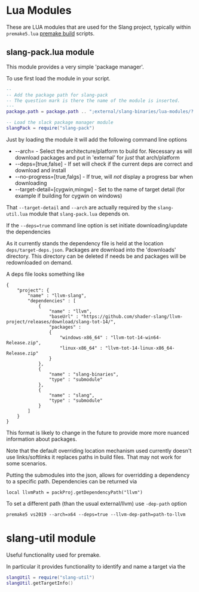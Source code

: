 # Lua Modules 

These are LUA modules that are used for the Slang project, typically within `premake5.lua` [premake build](https://premake.github.io/) scripts.

## slang-pack.lua module

This module provides a very simple 'package manager'. 

To use first load the module in your script.

```lua
--
-- Add the package path for slang-pack
-- The question mark is there the name of the module is inserted.
---
package.path = package.path .. ";external/slang-binaries/lua-modules/?.lua"

-- Load the slack package manager module
slangPack = require("slang-pack")
```

Just by loading the module it will add the following command line options

* --arch= - Select the architecture/platform to build for. Necessary as will download packages and put in 'external' for *just* that arch/platform
* --deps=[true,false] - If set will check if the current deps are correct and download and install 
* --no-progress=[true,falgs] - If true, will *not* display a progress bar when downloading
* --target-detail=[cygwin,mingw] - Set to the name of target detail (for example if building for cygwin on windows)

That `--target-detail` and `--arch` are actually required by the `slang-util.lua` module that `slang-pack.lua` depends on. 

If the `--deps=true` command line option is set initiate downloading/update the dependencies

As it currently stands the dependency file is held at the location `deps/target-deps.json`. Packages are download into the 'downloads' directory. This directory can be deleted if needs be and packages will be redownloaded on demand.

A deps file looks something like

```
{
    "project": {
        "name" : "llvm-slang",
        "dependencies" : [
            {
                "name" : "llvm",
                "baseUrl" : "https://github.com/shader-slang/llvm-project/releases/download/slang-tot-14/",
                "packages" : 
                {
                    "windows-x86_64" : "llvm-tot-14-win64-Release.zip",
                    "linux-x86_64" : "llvm-tot-14-linux-x86_64-Release.zip"
                }
            },
            {
                "name" : "slang-binaries",
                "type" : "submodule"
            },
            {
                "name" : "slang",
                "type" : "submodule"
            }
        ]
    }
}
```

This format is likely to change in the future to provide more more nuanced information about packages.

Note that the default overriding location mechanism used currently doesn't use links/softlinks it replaces paths in build files. That may not work for some scenarios.

Putting the submodules into the json, allows for overridding a dependency to a specific path. Dependencies can be returned via 

```
local llvmPath = packProj.getDependencyPath("llvm")
```

To set a different path (than the usual external/llvm) use `-dep-path` option

```
premake5 vs2019 --arch=x64 --deps=true --llvm-dep-path=path-to-llvm
```

# slang-util module

Useful functionality used for premake. 

In particular it provides functionality to identify and name a target via the 

```lua
slangUtil = require("slang-util")
slangUtil.getTargetInfo()
```
